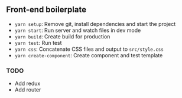 ## Front-end boilerplate

+ `yarn setup`: Remove git, install dependencies and start the project
+ `yarn start`: Run server and watch files in dev mode
+ `yarn build`: Create build for production
+ `yarn test`: Run test
+ `yarn css`: Concatenate CSS files and output to `src/style.css`
+ `yarn create-component`: Create component and test template

### TODO
+ Add redux
+ Add router
